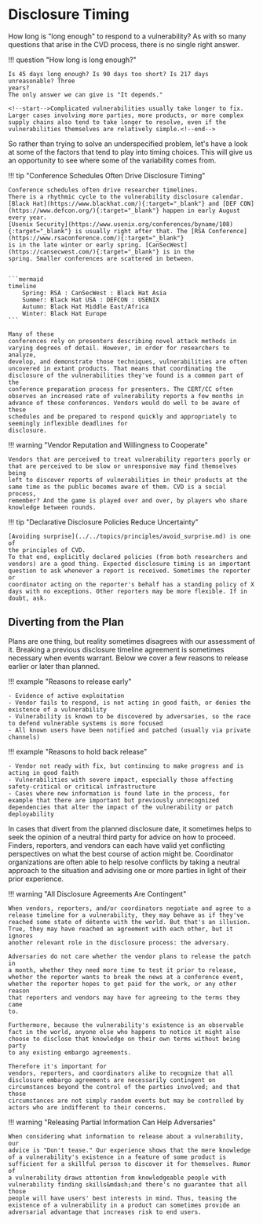# Disclosure Timing

How long is "long enough" to respond to a vulnerability?
As with so many questions that arise in the CVD process, there is no
single right answer.

!!! question "How long is long enough?"

    Is 45 days long enough? Is 90 days too short? Is 217 days unreasonable? Three
    years? 
    The only answer we can give is "It depends."

    <!--start-->Complicated vulnerabilities usually take longer to fix.
    Larger cases involving more parties, more products, or more complex
    supply chains also tend to take longer to resolve, even if the
    vulnerabilities themselves are relatively simple.<!--end-->

So rather than trying to solve an underspecified problem, let's have a look at some of the factors that tend
to play into timing choices. This will give us an opportunity to see where some of the variability comes from.

!!! tip "Conference Schedules Often Drive Disclosure Timing"

    Conference schedules often drive researcher timelines. 
    There is a rhythmic cycle to the vulnerability disclosure calendar.
    [Black Hat](https://www.blackhat.com/){:target="_blank"} and [DEF CON](https://www.defcon.org/){:target="_blank"} happen in early August every year.
    [Usenix Security](https://www.usenix.org/conferences/byname/108){:target="_blank"} is usually right after that. The [RSA Conference](https://www.rsaconference.com/){:target="_blank"}
    is in the late winter or early spring. [CanSecWest](https://cansecwest.com/){:target="_blank"} is in the
    spring. Smaller conferences are scattered in between. 


    ```mermaid
    timeline
        Spring: RSA : CanSecWest : Black Hat Asia
        Summer: Black Hat USA : DEFCON : USENIX
        Autumn: Black Hat Middle East/Africa
        Winter: Black Hat Europe
    ```

    Many of these
    conferences rely on presenters describing novel attack methods in
    varying degrees of detail. However, in order for researchers to analyze,
    develop, and demonstrate those techniques, vulnerabilities are often
    uncovered in extant products. That means that coordinating the
    disclosure of the vulnerabilities they've found is a common part of the
    conference preparation process for presenters. The CERT/CC often
    observes an increased rate of vulnerability reports a few months in
    advance of these conferences. Vendors would do well to be aware of these
    schedules and be prepared to respond quickly and appropriately to
    seemingly inflexible deadlines for
    disclosure.

!!! warning "Vendor Reputation and Willingness to Cooperate"

    Vendors that are perceived to treat vulnerability reporters poorly or
    that are perceived to be slow or unresponsive may find themselves being
    left to discover reports of vulnerabilities in their products at the
    same time as the public becomes aware of them. CVD is a social process,
    remember? And the game is played over and over, by players who share
    knowledge between rounds.

!!! tip "Declarative Disclosure Policies Reduce Uncertainty"

    [Avoiding surprise](../../topics/principles/avoid_surprise.md) is one of
    the principles of CVD. 
    To that end, explicitly declared policies (from both researchers and
    vendors) are a good thing. Expected disclosure timing is an important
    question to ask whenever a report is received. Sometimes the reporter or
    coordinator acting on the reporter's behalf has a standing policy of X
    days with no exceptions. Other reporters may be more flexible. If in
    doubt, ask.

## Diverting from the Plan

Plans are one thing, but reality sometimes disagrees with our assessment
of it. Breaking a previous disclosure timeline agreement is sometimes
necessary when events warrant. Below we cover a few reasons to release
earlier or later than planned.

!!! example "Reasons to release early"

    - Evidence of active exploitation
    - Vendor fails to respond, is not acting in good faith, or denies the
    existence of a vulnerability
    - Vulnerability is known to be discovered by adversaries, so the race
    to defend vulnerable systems is more focused
    - All known users have been notified and patched (usually via private
    channels)

!!! example "Reasons to hold back release"

    - Vendor not ready with fix, but continuing to make progress and is
    acting in good faith
    - Vulnerabilities with severe impact, especially those affecting
    safety-critical or critical infrastructure
    - Cases where new information is found late in the process, for
    example that there are important but previously unrecognized
    dependencies that alter the impact of the vulnerability or patch
    deployability

In cases that divert from the planned disclosure date, it sometimes
helps to seek the opinion of a neutral third party for advice on how to
proceed. Finders, reporters, and vendors can each have valid yet
conflicting perspectives on what the best course of action might be.
Coordinator organizations are often able to help resolve conflicts by
taking a neutral approach to the situation and advising one or more
parties in light of their prior experience.

!!! warning "All Disclosure Agreements Are Contingent"

    When vendors, reporters, and/or coordinators negotiate and agree to a
    release timeline for a vulnerability, they may behave as if they've
    reached some state of détente with the world. But that's an illusion.
    True, they may have reached an agreement with each other, but it ignores
    another relevant role in the disclosure process: the adversary.

    Adversaries do not care whether the vendor plans to release the patch in
    a month, whether they need more time to test it prior to release,
    whether the reporter wants to break the news at a conference event,
    whether the reporter hopes to get paid for the work, or any other reason
    that reporters and vendors may have for agreeing to the terms they came
    to. 
    
    Furthermore, because the vulnerability's existence is an observable
    fact in the world, anyone else who happens to notice it might also
    choose to disclose that knowledge on their own terms without being party
    to any existing embargo agreements.
    
    Therefore it's important for
    vendors, reporters, and coordinators alike to recognize that all
    disclosure embargo agreements are necessarily contingent on
    circumstances beyond the control of the parties involved; and that those
    circumstances are not simply random events but may be controlled by
    actors who are indifferent to their concerns. 

!!! warning "Releasing Partial Information Can Help Adversaries"

    When considering what information to release about a vulnerability, our
    advice is "Don't tease." Our experience shows that the mere knowledge
    of a vulnerability's existence in a feature of some product is
    sufficient for a skillful person to discover it for themselves. Rumor of
    a vulnerability draws attention from knowledgeable people with
    vulnerability finding skills&mdash;and there's no guarantee that all those
    people will have users' best interests in mind. Thus, teasing the
    existence of a vulnerability in a product can sometimes provide an
    adversarial advantage that increases risk to end users.
